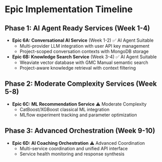 # Epic Implementation Timeline

## Phase 1: AI Agent Ready Services (Week 1-4)
- **Epic 6A: Conversational AI Service** (Week 1-2) ✅ AI Agent Suitable
  - Multi-provider LLM integration with user API key management
  - Project-scoped conversation contexts with MongoDB storage
- **Epic 6B: Knowledge Search Service** (Week 3-4) ✅ AI Agent Suitable  
  - Weaviate vector database with GMC Manual semantic search
  - Project-aware knowledge retrieval with context filtering

## Phase 2: Moderate Complexity Services (Week 5-8)
- **Epic 6C: ML Recommendation Service** ⚠️ Moderate Complexity
  - CatBoost/XGBoost classical ML integration
  - MLflow experiment tracking and parameter optimization

## Phase 3: Advanced Orchestration (Week 9-10)
- **Epic 6D: AI Coaching Orchestration** ⚠️ Advanced Coordination
  - Multi-service coordination and unified API interface
  - Service health monitoring and response synthesis
